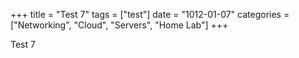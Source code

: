 +++
title = "Test 7"
tags = ["test"]
date = "1012-01-07"
categories = ["Networking", "Cloud", "Servers", "Home Lab"]
+++

Test 7
